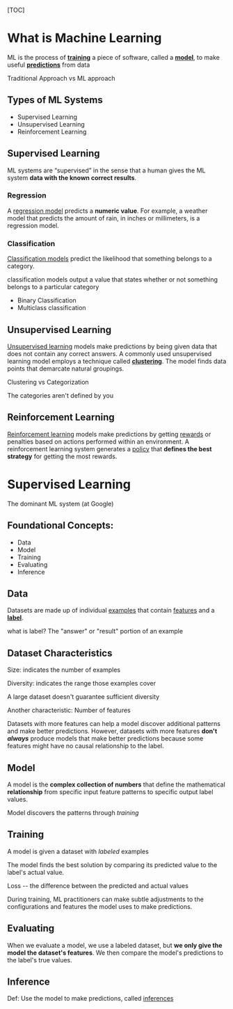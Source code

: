 [TOC]

# What is Machine Learning

ML is the process of **[training](https://developers.google.com/machine-learning/glossary#training)** a piece of software, called a [**model**](https://developers.google.com/machine-learning/glossary#model), to make useful [**predictions**](https://developers.google.com/machine-learning/glossary#prediction) from data

Traditional Approach vs ML approach



## Types of ML Systems

- Supervised Learning
- Unsupervised Learning
- Reinforcement Learning



## Supervised Learning

ML systems are “supervised” in the sense that a human gives the ML system **data with the known correct results**.



### Regression

A [regression model](https://developers.google.com/machine-learning/glossary#regression-model) predicts a **numeric value**. For example, a weather model that predicts the amount of rain, in inches or millimeters, is a regression model.



### Classification

[Classification models](https://developers.google.com/machine-learning/glossary#classification-model) predict the likelihood that something belongs to a category.

classification models output a value that states whether or not something belongs to a particular category

- Binary Classification
- Multiclass classification



## Unsupervised Learning

[Unsupervised learning](https://developers.google.com/machine-learning/glossary#unsupervised-machine-learning) models make predictions by being given data that does not contain any correct answers. A commonly used unsupervised learning model employs a technique called [**clustering**](https://developers.google.com/machine-learning/glossary#clustering). The model finds data points that demarcate natural groupings.



Clustering vs Categorization

The categories aren't defined by you



## Reinforcement Learning

[Reinforcement learning](https://developers.google.com/machine-learning/glossary#reinforcement-learning-rl) models make predictions by getting [rewards](https://developers.google.com/machine-learning/glossary#reward) or penalties based on actions performed within an environment. A reinforcement learning system generates a [policy](https://developers.google.com/machine-learning/glossary#policy) that **defines the best strategy** for getting the most rewards.



# Supervised Learning

The dominant ML system (at Google)



## Foundational Concepts:

- Data
- Model
- Training
- Evaluating
- Inference



## Data

Datasets are made up of individual [examples](https://developers.google.com/machine-learning/glossary#example) that contain [features](https://developers.google.com/machine-learning/glossary#feature) and a [**label**](https://developers.google.com/machine-learning/glossary#label).

what is label? The "answer" or "result" portion of an example



## Dataset Characteristics

Size:  indicates the number of examples

Diversity:  indicates the range those examples cover

A large dataset doesn't guarantee sufficient diversity



Another characteristic: Number of features

Datasets with more features can help a model discover additional patterns and make better predictions. However, datasets with more features **don't *always*** produce models that make better predictions because some features might have no causal relationship to the label.



## Model

A model is the **complex collection of numbers** that define the mathematical **relationship** from specific input feature patterns to specific output label values.

Model discovers the patterns through *training* 



## Training

A model is given a dataset with *labeled* examples

The model finds the best solution by comparing its predicted value to the label's actual value.

Loss --  the difference between the predicted and actual values

During training, ML practitioners can make subtle adjustments to the configurations and features the model uses to make predictions.



## Evaluating

When we evaluate a model, we use a labeled dataset, but **we only give the model the dataset's features**. We then compare the model's predictions to the label's true values.



## Inference

Def: Use the model to make predictions, called [inferences](https://developers.google.com/machine-learning/glossary#inference)